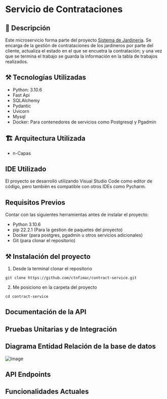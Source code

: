 # Servicio de Contrataciones

## 📄 Descripción
Este microservicio forma parte del proyecto [Sistema de Jardineria](https://github.com/ctnfimac/SistemaDeJardineria).
Se encarga de la gestión de contrataciones de los jardineros por parte del cliente, actualiza el estado en el que se encuetra la contratación; y una vez que se termina el trabajo se guarda la información en la tabla de trabajos realizados.


## ⚒ Tecnologías Utilizadas
- Python: 3.10.6
- Fast Api
- SQLAlchemy
- Pydantic
- Uvicorn
- Mysql
- Docker: Para contenedores de servicios como Postgresql y Pgadmin

## 🏗 Arquitectura Utilizada
- n-Capas

## IDE Utilizado
El proyecto se desarrolló utilizando Visual Studio Code como editor de código, pero también es compatible con otros IDEs como Pycharm.


## Requisitos Previos
Contar con las siguientes herramientas antes de instalar el proyecto:

- Python 3.10.6
- pip 22.2.1 (Para la gestion de paquetes del proyecto)
- Docker (para postgres, pgadmin u otros servicios adicionales)
- Git (para clonar el repositorio)


## ⚒ Instalación del proyecto

1. Desde la terminal clonar el repositorio
```
git clone https://github.com/ctnfimac/contract-service.git
```

2. Me posiciono en la carpeta del proyecto
```
cd contract-service
```


## Documentación de la API 

## Pruebas Unitarias y de Integración


## Diagrama Entidad Relación de la base de datos
![Image](https://github.com/user-attachments/assets/601fcf18-25f8-43a7-9767-80369ea4ced8)



## API Endpoints


## Funcionalidades Actuales
